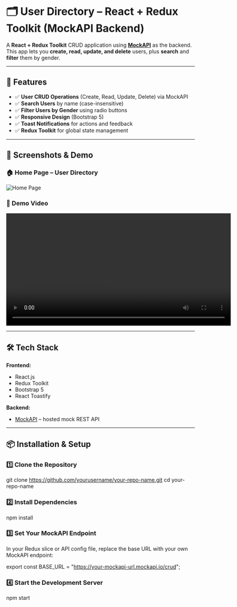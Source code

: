 # 🗂️ User Directory – React + Redux Toolkit (MockAPI Backend)

A **React + Redux Toolkit** CRUD application using **[MockAPI](https://mockapi.io/)** as the backend.  
This app lets you **create, read, update, and delete** users, plus **search** and **filter** them by gender.

---

## 🚀 Features

- ✅ **User CRUD Operations** (Create, Read, Update, Delete) via MockAPI
- ✅ **Search Users** by name (case-insensitive)
- ✅ **Filter Users by Gender** using radio buttons
- ✅ **Responsive Design** (Bootstrap 5)
- ✅ **Toast Notifications** for actions and feedback
- ✅ **Redux Toolkit** for global state management

---

## 📸 Screenshots & Demo

### 🏠 Home Page – User Directory

![Home Page]("./screenshots/home.PNG")

### 🎥 Demo Video

<video src="./screenshots/Demo.mp4" controls width="600"></video>

---

## 🛠️ Tech Stack

**Frontend:**

- React.js
- Redux Toolkit
- Bootstrap 5
- React Toastify

**Backend:**

- [MockAPI](https://mockapi.io/) – hosted mock REST API

---

## 📦 Installation & Setup

### 1️⃣ Clone the Repository

git clone https://github.com/yourusername/your-repo-name.git
cd your-repo-name

### 2️⃣ Install Dependencies

npm install

### 3️⃣ Set Your MockAPI Endpoint

In your Redux slice or API config file, replace the base URL with your own MockAPI endpoint:

export const BASE_URL = "https://your-mockapi-url.mockapi.io/crud";

### 4️⃣ Start the Development Server

npm start
